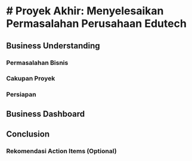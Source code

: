 # # Proyek Akhir: Menyelesaikan Permasalahan Perusahaan Edutech

## Business Understanding



### Permasalahan Bisnis



### Cakupan Proyek



### Persiapan



## Business Dashboard


## Conclusion



### Rekomendasi Action Items (Optional)


